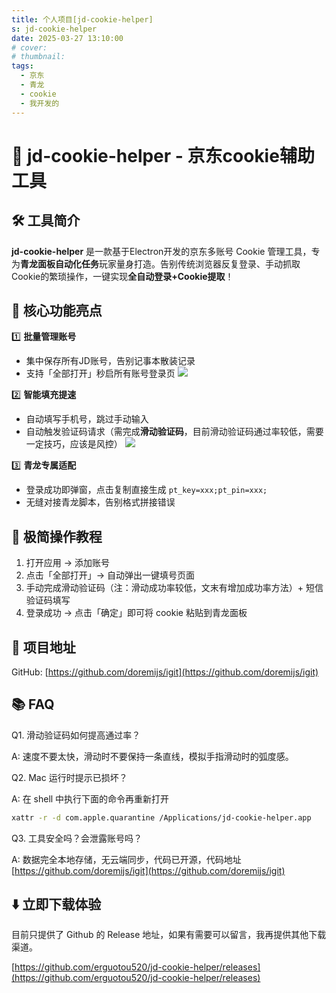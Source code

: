 ```yaml
---
title: 个人项目[jd-cookie-helper]
s: jd-cookie-helper
date: 2025-03-27 13:10:00
# cover:
# thumbnail:
tags:
  - 京东
  - 青龙
  - cookie
  - 我开发的
---
```


# 🚀 jd-cookie-helper - 京东cookie辅助工具

## 🛠️ 工具简介
**jd-cookie-helper** 是一款基于Electron开发的京东多账号 Cookie 管理工具，专为**青龙面板自动化任务**玩家量身打造。告别传统浏览器反复登录、手动抓取Cookie的繁琐操作，一键实现**全自动登录+Cookie提取**！

## 🌟 核心功能亮点
1️⃣ ​**批量管理账号**
   - 集中保存所有JD账号，告别记事本散装记录
   - 支持「全部打开」秒启所有账号登录页
![](https://user-images.githubusercontent.com/7945757/223311353-57e9041d-80b6-44d2-8527-efd5481a067b.png)

2️⃣ ​**智能填充提速**
   - 自动填写手机号，跳过手动输入
   - 自动触发验证码请求（需完成**滑动验证码**，目前滑动验证码通过率较低，需要一定技巧，应该是风控）
![](https://user-images.githubusercontent.com/7945757/223311410-2da14637-44e0-438b-b06a-42ee2f422894.png)

3️⃣ ​**青龙专属适配**
   - 登录成功即弹窗，点击复制直接生成 `pt_key=xxx;pt_pin=xxx;`
   - 无缝对接青龙脚本，告别格式拼接错误

## 🚀 极简操作教程

1. 打开应用 → 添加账号
2. 点击「全部打开」→ 自动弹出一键填号页面
3. 手动完成滑动验证码（注：滑动成功率较低，文末有增加成功率方法）+ 短信验证码填写
4. 登录成功 → 点击「确定」即可将 cookie 粘贴到青龙面板

## 🔗 项目地址

GitHub: [https://github.com/doremijs/igit](https://github.com/doremijs/igit)

## 📚 FAQ

Q1. 滑动验证码如何提高通过率？

A: 速度不要太快，滑动时不要保持一条直线，模拟手指滑动时的弧度感。

Q2. Mac 运行时提示已损坏？

A: 在 shell 中执行下面的命令再重新打开

```bash
xattr -r -d com.apple.quarantine /Applications/jd-cookie-helper.app
```

Q3. 工具安全吗？会泄露账号吗？

A: 数据完全本地存储，无云端同步，代码已开源，代码地址 [https://github.com/doremijs/igit](https://github.com/doremijs/igit)

## ⬇️ 立即下载体验

目前只提供了 Github 的 Release 地址，如果有需要可以留言，我再提供其他下载渠道。

[https://github.com/erguotou520/jd-cookie-helper/releases](https://github.com/erguotou520/jd-cookie-helper/releases)